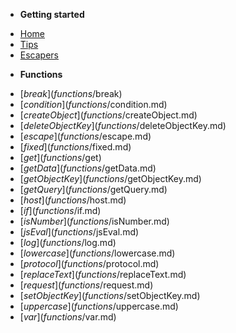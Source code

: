 <!-- docs/_sidebar.md -->

- **Getting started**

* [Home](/)
* [Tips](tips.md)
* [Escapers](escapers.md)

- **Functions**

* [$break](functions/$break)
* [$condition](functions/$condition.md)
* [$createObject](functions/$createObject.md)
* [$deleteObjectKey](functions/$deleteObjectKey.md)
* [$escape](functions/$escape.md)
* [$fixed](functions/$fixed.md)
* [$get](functions/$get)
* [$getData](functions/$getData.md)
* [$getObjectKey](functions/$getObjectKey.md)
* [$getQuery](functions/$getQuery.md)
* [$host](functions/$host.md)
* [$if](functions/$if.md)
* [$isNumber](functions/$isNumber.md)
* [$jsEval](functions/$jsEval.md)
* [$log](functions/$log.md)
* [$lowercase](functions/$lowercase.md)
* [$protocol](functions/$protocol.md)
* [$replaceText](functions/$replaceText.md)
* [$request](functions/$request.md)
* [$setObjectKey](functions/$setObjectKey.md)
* [$uppercase](functions/$uppercase.md)
* [$var](functions/$var.md)
